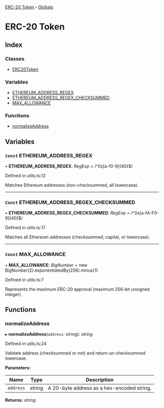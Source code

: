 [ERC-20 Token](README.md) › [Globals](globals.md)

# ERC-20 Token

## Index

### Classes

* [ERC20Token](classes/erc20token.md)

### Variables

* [ETHEREUM_ADDRESS_REGEX](globals.md#const-ethereum_address_regex)
* [ETHEREUM_ADDRESS_REGEX_CHECKSUMMED](globals.md#const-ethereum_address_regex_checksummed)
* [MAX_ALLOWANCE](globals.md#const-max_allowance)

### Functions

* [normalizeAddress](globals.md#normalizeaddress)

## Variables

### `Const` ETHEREUM_ADDRESS_REGEX

• **ETHEREUM_ADDRESS_REGEX**: *RegExp* =  /^0x[a-f0-9]{40}$/

Defined in utils.ts:12

Matches Ethereum addresses (non-checksummed, all lowercase).

___

### `Const` ETHEREUM_ADDRESS_REGEX_CHECKSUMMED

• **ETHEREUM_ADDRESS_REGEX_CHECKSUMMED**: *RegExp* =  /^0x[a-fA-F0-9]{40}$/

Defined in utils.ts:17

Matches all Ethereum addresses (checksummed, capital, or lowercase).

___

### `Const` MAX_ALLOWANCE

• **MAX_ALLOWANCE**: *BigNumber* =  new BigNumber(2).exponentiatedBy(256).minus(1)

Defined in utils.ts:7

Represents the maximum ERC-20 approval (maximum 256-bit unsigned integer).

## Functions

###  normalizeAddress

▸ **normalizeAddress**(`address`: string): *string*

Defined in utils.ts:24

Validate address (checksummed or not) and return un-checksummed lowercase.

**Parameters:**

Name | Type | Description |
------ | ------ | ------ |
`address` | string | A 20-byte address as a hex-encoded string.  |

**Returns:** *string*
